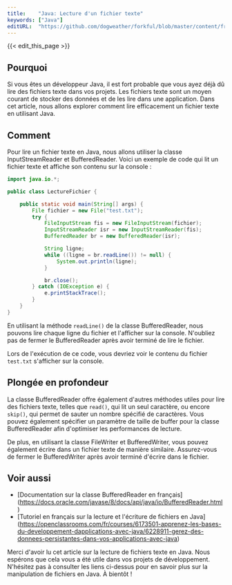 ```yaml
---
title:    "Java: Lecture d'un fichier texte"
keywords: ["Java"]
editURL:  "https://github.com/dogweather/forkful/blob/master/content/fr/java/reading-a-text-file.md"
---
```


{{< edit_this_page >}}

## Pourquoi

Si vous êtes un développeur Java, il est fort probable que vous ayez déjà dû lire des fichiers texte dans vos projets. Les fichiers texte sont un moyen courant de stocker des données et de les lire dans une application. Dans cet article, nous allons explorer comment lire efficacement un fichier texte en utilisant Java.

## Comment

Pour lire un fichier texte en Java, nous allons utiliser la classe InputStreamReader et BufferedReader. Voici un exemple de code qui lit un fichier texte et affiche son contenu sur la console :

```Java
import java.io.*;

public class LectureFichier {

    public static void main(String[] args) {
        File fichier = new File("test.txt");
        try {
            FileInputStream fis = new FileInputStream(fichier);
            InputStreamReader isr = new InputStreamReader(fis);
            BufferedReader br = new BufferedReader(isr);

            String ligne;
            while ((ligne = br.readLine()) != null) {
                System.out.println(ligne);
            }

            br.close();
        } catch (IOException e) {
            e.printStackTrace();
        }
    }
}
```

En utilisant la méthode `readLine()` de la classe BufferedReader, nous pouvons lire chaque ligne du fichier et l'afficher sur la console. N'oubliez pas de fermer le BufferedReader après avoir terminé de lire le fichier.

Lors de l'exécution de ce code, vous devriez voir le contenu du fichier `test.txt` s'afficher sur la console.

## Plongée en profondeur

La classe BufferedReader offre également d'autres méthodes utiles pour lire des fichiers texte, telles que `read()`, qui lit un seul caractère, ou encore `skip()`, qui permet de sauter un nombre spécifié de caractères. Vous pouvez également spécifier un paramètre de taille de buffer pour la classe BufferedReader afin d'optimiser les performances de lecture.

De plus, en utilisant la classe FileWriter et BufferedWriter, vous pouvez également écrire dans un fichier texte de manière similaire. Assurez-vous de fermer le BufferedWriter après avoir terminé d'écrire dans le fichier.

## Voir aussi

- [Documentation sur la classe BufferedReader en français] (https://docs.oracle.com/javase/8/docs/api/java/io/BufferedReader.html)
- [Tutoriel en français sur la lecture et l'écriture de fichiers en Java] (https://openclassrooms.com/fr/courses/6173501-apprenez-les-bases-du-developpement-dapplications-avec-java/6228911-gerez-des-donnees-persistantes-dans-vos-applications-avec-java)

Merci d'avoir lu cet article sur la lecture de fichiers texte en Java. Nous espérons que cela vous a été utile dans vos projets de développement. N'hésitez pas à consulter les liens ci-dessus pour en savoir plus sur la manipulation de fichiers en Java. À bientôt !